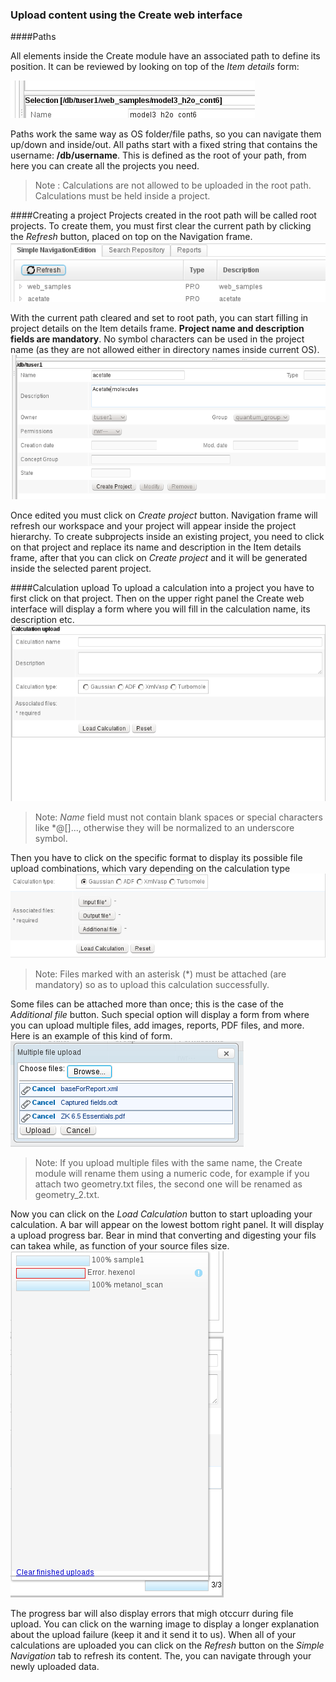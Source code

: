 ### Upload content using the Create web interface
####Paths

All elements inside the Create module have an associated path to define its position. It can be reviewed by looking on top of the *Item details* form: 

![Element current path](/images/CreateDetailsPath.png)

Paths work the same way as OS folder/file paths, so you can navigate them up/down and inside/out.
All paths start with a fixed string that contains the username: **/db/username**. This is defined as the root of your path, from here you can create all the projects you need.

> Note :  Calculations are not allowed to be uploaded in the root path. Calculations must be held inside a project.

####Creating a project
Projects created in the root path will be called root projects. To create them, you must first clear the current path by clicking the *Refresh* button, placed on top on the Navigation frame. 
![Refresh and reset path button](/images/CreateNavigationTreeRefresh.png)

With the current path cleared and set to root path, you can start filling in project details on the Item details frame.
**Project name and description fields are mandatory**. No symbol characters can be used in the project name (as they are not allowed either in directory names inside current OS). ![Create project form, note root path on top](/images/CreateItemDetailsCreateProject.png) 

Once edited you must click on *Create project* button. Navigation frame will refresh our workspace and your project will appear inside the project hierarchy.
To create subprojects inside an existing project, you need to click on that project and replace its name and description in the Item details frame, after that you can click on *Create project* and it will be generated inside the selected parent project.

####Calculation upload
To upload a calculation into a project you have to first click on that project. Then on the upper right panel the Create web interface will display a form where you will fill in the calculation name, its description etc.
![Calculation upload form](/images/WebUploadForm.png)
> Note: *Name* field must not contain blank spaces or special characters like \*@\[\]..., otherwise they will be normalized to an underscore symbol.

Then you have to click on the specific format to display its possible file upload combinations, which vary depending on the  calculation type
![Calculation type selection](/images/WebUploadForm2.png)

> Note: Files marked with an asterisk (\*) must be attached (are mandatory) so as to upload this calculation successfully.

Some files can be attached more than once; this is the case of the *Additional file* button. Such special option will display a form from where you can upload multiple files, add images, reports, PDF files, and more. Here is an example of this kind of form.
![Multiple file upload form](/images/WebUploadForm3.png)

> Note: If you upload multiple files with the same name, the Create module will rename them using a numeric code, for example if you attach two geometry.txt files, the second one will be renamed as geometry_2.txt.

Now you can click on the *Load Calculation* button to start uploading your calculation. A bar will appear on the lowest bottom right panel. It will display a upload progress bar. Bear in mind that converting and digesting your fils can takea while, as function of your source files size.
![Upload queue status](/images/WebUploadForm4.png "wikilink")

The progress bar will also display errors that migh otccurr during file upload. You can click on the warning image to display a longer explanation about the upload failure (keep it and it send it to us).
When all of your calculations are uploaded you can click on the *Refresh* button on the *Simple Navigation* tab to refresh its content. The, you can navigate through your newly uploaded data. <span id="shellupload"></span>